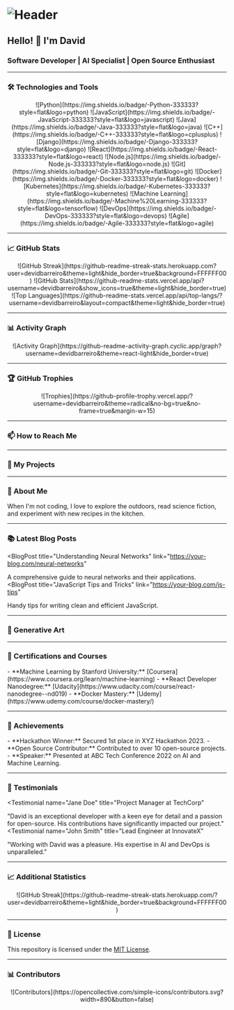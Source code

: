 # ![Header](https://raw.githubusercontent.com/devidbarreiro/devidbarreiro/master/assets/header.png)

## Hello! 👋 I'm David

### Software Developer | AI Specialist | Open Source Enthusiast

---

### 🛠️ Technologies and Tools

<div align="center">
  ![Python](https://img.shields.io/badge/-Python-333333?style=flat&logo=python)
  ![JavaScript](https://img.shields.io/badge/-JavaScript-333333?style=flat&logo=javascript)
  ![Java](https://img.shields.io/badge/-Java-333333?style=flat&logo=java)
  ![C++](https://img.shields.io/badge/-C++-333333?style=flat&logo=cplusplus)
  ![Django](https://img.shields.io/badge/-Django-333333?style=flat&logo=django)
  ![React](https://img.shields.io/badge/-React-333333?style=flat&logo=react)
  ![Node.js](https://img.shields.io/badge/-Node.js-333333?style=flat&logo=node.js)
  ![Git](https://img.shields.io/badge/-Git-333333?style=flat&logo=git)
  ![Docker](https://img.shields.io/badge/-Docker-333333?style=flat&logo=docker)
  ![Kubernetes](https://img.shields.io/badge/-Kubernetes-333333?style=flat&logo=kubernetes)
  ![Machine Learning](https://img.shields.io/badge/-Machine%20Learning-333333?style=flat&logo=tensorflow)
  ![DevOps](https://img.shields.io/badge/-DevOps-333333?style=flat&logo=devops)
  ![Agile](https://img.shields.io/badge/-Agile-333333?style=flat&logo=agile)
</div>

---

### 📈 GitHub Stats

<div align="center">
  ![GitHub Streak](https://github-readme-streak-stats.herokuapp.com?user=devidbarreiro&theme=light&hide_border=true&background=FFFFFF00)
  ![GitHub Stats](https://github-readme-stats.vercel.app/api?username=devidbarreiro&show_icons=true&theme=light&hide_border=true)
  ![Top Languages](https://github-readme-stats.vercel.app/api/top-langs/?username=devidbarreiro&layout=compact&theme=light&hide_border=true)
</div>

---

### 📊 Activity Graph

<div align="center">
  ![Activity Graph](https://github-readme-activity-graph.cyclic.app/graph?username=devidbarreiro&theme=react-light&hide_border=true)
</div>

---

### 🏆 GitHub Trophies

<div align="center">
  ![Trophies](https://github-profile-trophy.vercel.app/?username=devidbarreiro&theme=radical&no-bg=true&no-frame=true&margin-w=15)
</div>

---

### 📫 How to Reach Me

<div align="center">
  <ContactIcons />
</div>

---

### 🔧 My Projects

<div>
  <ProjectCard
    title="Project Name"
    description="Short description of the project. Built with Python and Django."
    link="https://github.com/devidbarreiro/project-name"
  />
  <ProjectCard
    title="Another Project"
    description="Brief description of this project. Utilizes React and Node.js."
    link="https://github.com/devidbarreiro/another-project"
  />
  <ProjectCard
    title="AI Assistant"
    description="An AI-powered assistant for various tasks. Implemented with Python and TensorFlow."
    link="https://github.com/devidbarreiro/ai-assistant"
  />
</div>

---

### 🌱 About Me

<AboutMe>
  When I'm not coding, I love to explore the outdoors, read science fiction, and experiment with new recipes in the kitchen.
</AboutMe>

---

### 📚 Latest Blog Posts

<BlogPost
  title="Understanding Neural Networks"
  link="https://your-blog.com/neural-networks"
>
  A comprehensive guide to neural networks and their applications.
</BlogPost>
<BlogPost
  title="JavaScript Tips and Tricks"
  link="https://your-blog.com/js-tips"
>
  Handy tips for writing clean and efficient JavaScript.
</BlogPost>

---

### 🎨 Generative Art

<GenerativeArt
  src="https://api.lorem.space/image/art?w=400&h=200"
  alt="Generative Art"
/>

---

### 🏅 Certifications and Courses

<Certifications>
  - **Machine Learning by Stanford University:** [Coursera](https://www.coursera.org/learn/machine-learning)
  - **React Developer Nanodegree:** [Udacity](https://www.udacity.com/course/react-nanodegree--nd019)
  - **Docker Mastery:** [Udemy](https://www.udemy.com/course/docker-mastery/)
</Certifications>

---

### 🏅 Achievements

<Achievements>
  - **Hackathon Winner:** Secured 1st place in XYZ Hackathon 2023.
  - **Open Source Contributor:** Contributed to over 10 open-source projects.
  - **Speaker:** Presented at ABC Tech Conference 2022 on AI and Machine Learning.
</Achievements>

---

### 💬 Testimonials

<Testimonial
  name="Jane Doe"
  title="Project Manager at TechCorp"
>
  "David is an exceptional developer with a keen eye for detail and a passion for open-source. His contributions have significantly impacted our project."
</Testimonial>
<Testimonial
  name="John Smith"
  title="Lead Engineer at InnovateX"
>
  "Working with David was a pleasure. His expertise in AI and DevOps is unparalleled."
</Testimonial>

---

### 📈 Additional Statistics

<div align="center">
  ![GitHub Streak](https://github-readme-streak-stats.herokuapp.com/?user=devidbarreiro&theme=light&hide_border=true&background=FFFFFF00)
</div>

---

### 📜 License

This repository is licensed under the [MIT License](LICENSE).

---

### 📊 Contributors

<div align="center">
  ![Contributors](https://opencollective.com/simple-icons/contributors.svg?width=890&button=false)
</div>
